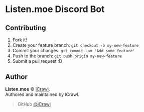 # Listen.moe Discord Bot
> 

## Contributing

1. Fork it!
2. Create your feature branch: `git checkout -b my-new-feature`
3. Commit your changes: `git commit -am 'Add some feature'`
4. Push to the branch: `git push origin my-new-feature`
5. Submit a pull request :D

## Author

**Listen.moe** © [iCrawl](https://github.com/iCrawl).<br>
Authored and maintained by iCrawl.

> GitHub [@iCrawl](https://github.com/iCrawl)
